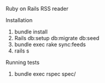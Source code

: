 Ruby on Rails RSS reader

Installation

1. bundle install
2. Rails db:setup db:migrate db:seed
3. bundle exec rake sync:feeds
3. rails s

Running tests

1. bundle exec rspec spec/
